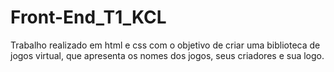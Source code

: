 # Front-End_T1_KCL
Trabalho realizado em html e css com o objetivo de criar uma biblioteca de jogos virtual, que apresenta os nomes dos jogos, seus criadores e sua logo.
